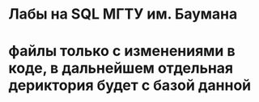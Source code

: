 # Лабы на SQL МГТУ им. Баумана
# файлы только с изменениями в коде, в дальнейшем отдельная дериктория будет с базой данной
